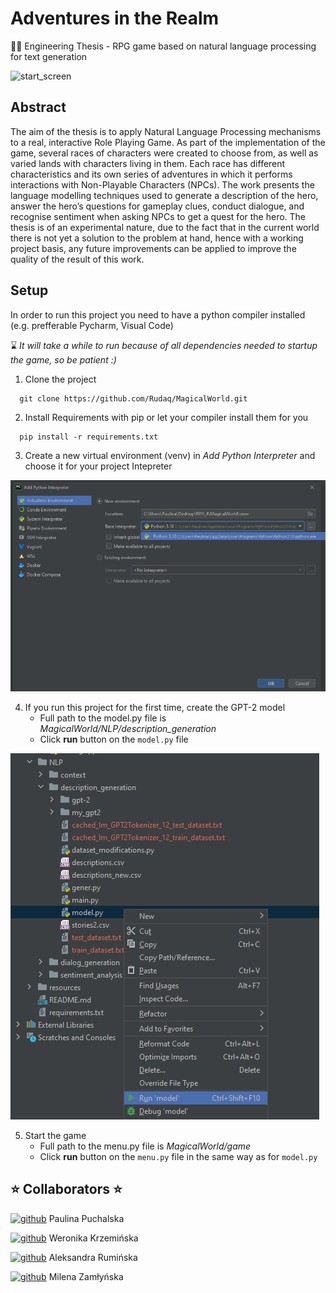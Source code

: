 
# Adventures in the Realm

:fairy_woman: Engineering Thesis - RPG game based on natural language processing for text generation

![start_screen](https://user-images.githubusercontent.com/83085295/209990356-98c7111b-0209-4035-a401-733983a89822.png)

## Abstract 
The aim of the thesis is to apply Natural Language Processing mechanisms to a real, interactive Role
Playing Game. As part of the implementation of the game, several races of characters were created to
choose from, as well as varied lands with characters living in them. Each race has different characteristics
and its own series of adventures in which it performs interactions with Non-Playable Characters (NPCs).
The work presents the language modelling techniques used to generate a description of the hero, answer
the hero’s questions for gameplay clues, conduct dialogue, and recognise sentiment when asking NPCs
to get a quest for the hero. The thesis is of an experimental nature, due to the fact that in the current
world there is not yet a solution to the problem at hand, hence with a working project basis, any future
improvements can be applied to improve the quality of the result of this work.



## Setup
In order to run this project you need to have a python compiler installed (e.g. prefferable Pycharm, Visual Code)

:hourglass: *It will take a while to run because of all dependencies needed to startup the game, so be patient :)*


1. Clone the project

```
  git clone https://github.com/Rudaq/MagicalWorld.git
```

2. Install Requirements with pip or let your compiler install them for you

```
  pip install -r requirements.txt
```

3. Create a new virtual environment (venv) in *Add Python Interpreter* and choose it for your project Intepreter

![Alt text](resources/readme/interpreter.png?raw=true "Python Intepreter")

4. If you run this project for the first time, create the GPT-2 model
    - Full path to the model.py file is *MagicalWorld/NLP/description_generation*
    - Click **run** button on the `model.py` file
  
![Alt text](resources/readme/model.png?raw=true "Run model.py")

5. Start the game 
    - Full path to the menu.py file is *MagicalWorld/game* 
    - Click **run** button on the `menu.py` file in the same way as for `model.py`


## :star: Collaborators :star:
[<img src='https://cdn.jsdelivr.net/npm/simple-icons@3.0.1/icons/github.svg' alt='github' height='40'>](https://github.com/Rudaq) Paulina Puchalska

[<img src='https://cdn.jsdelivr.net/npm/simple-icons@3.0.1/icons/github.svg' alt='github' height='40'>](https://github.com/KrzeminskaWeronika) Weronika Krzemińska

[<img src='https://cdn.jsdelivr.net/npm/simple-icons@3.0.1/icons/github.svg' alt='github' height='40'>](https://github.com/AleksandraRuminska)  Aleksandra Rumińska

[<img src='https://cdn.jsdelivr.net/npm/simple-icons@3.0.1/icons/github.svg' alt='github' height='40'>](https://github.com/milenzaml)  Milena Zamłyńska
